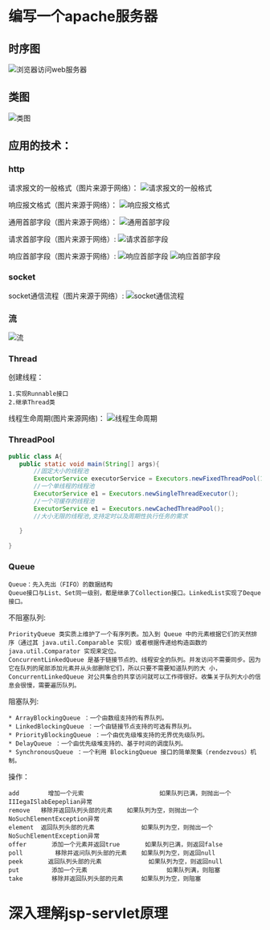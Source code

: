 # 编写一个apache服务器

## 时序图
 ![浏览器访问web服务器](bs-activity-diagram.png "时序图")
## 类图
![类图](class-diagram.png "")
## 应用的技术：
### http

请求报文的一般格式（图片来源于网络）：
![请求报文的一般格式](request-datatype.png "")

响应报文格式（图片来源于网络）：
![响应报文格式](response-datatype.jpg "")

通用首部字段（图片来源于网络）：
![通用首部字段](common_head_col.jpg "")

请求首部字段（图片来源于网络）:
![请求首部字段](request_head_col.jpg "")

响应首部字段（图片来源于网络）:
![响应首部字段](response_head_col.png "")
![响应首部字段](response_head_col1.png "")

### socket
socket通信流程（图片来源于网络）:
![socket通信流程](socket-proccess.png "")
### 流

![流](stream.jpg "")
### Thread

创建线程：

    1.实现Runnable接口
    2.继承Thread类

线程生命周期(图片来源网络)：
![线程生命周期](thread-proccess.jpg "")

### ThreadPool

 ```java
public class A{
    public static void main(String[] args){
        //固定大小的线程池
        ExecutorService executorService = Executors.newFixedThreadPool(10);
        //一个单线程的线程池
        ExecutorService e1 = Executors.newSingleThreadExecutor();
        //一个可缓存的线程池
        ExecutorService e1 = Executors.newCachedThreadPool();
        //大小无限的线程池,支持定时以及周期性执行任务的需求
        
    }
    
}
```   

### Queue

    Queue：先入先出（FIFO）的数据结构
    Queue接口与List、Set同一级别，都是继承了Collection接口。LinkedList实现了Deque接口。

不阻塞队列:

    PriorityQueue 类实质上维护了一个有序列表。加入到 Queue 中的元素根据它们的天然排序（通过其 java.util.Comparable 实现）或者根据传递给构造函数的 java.util.Comparator 实现来定位。
    ConcurrentLinkedQueue 是基于链接节点的、线程安全的队列。并发访问不需要同步。因为它在队列的尾部添加元素并从头部删除它们，所以只要不需要知道队列的大 小，ConcurrentLinkedQueue 对公共集合的共享访问就可以工作得很好。收集关于队列大小的信息会很慢，需要遍历队列。
    
阻塞队列:
    
    * ArrayBlockingQueue ：一个由数组支持的有界队列。
    * LinkedBlockingQueue ：一个由链接节点支持的可选有界队列。
    * PriorityBlockingQueue ：一个由优先级堆支持的无界优先级队列。
    * DelayQueue ：一个由优先级堆支持的、基于时间的调度队列。
    * SynchronousQueue ：一个利用 BlockingQueue 接口的简单聚集（rendezvous）机制。
操作：

    add        增加一个元索                     如果队列已满，则抛出一个IIIegaISlabEepeplian异常
    remove   移除并返回队列头部的元素    如果队列为空，则抛出一个NoSuchElementException异常
    element  返回队列头部的元素             如果队列为空，则抛出一个NoSuchElementException异常
    offer       添加一个元素并返回true       如果队列已满，则返回false
    poll         移除并返问队列头部的元素    如果队列为空，则返回null
    peek       返回队列头部的元素             如果队列为空，则返回null
    put         添加一个元素                      如果队列满，则阻塞
    take        移除并返回队列头部的元素     如果队列为空，则阻塞

# 深入理解jsp-servlet原理